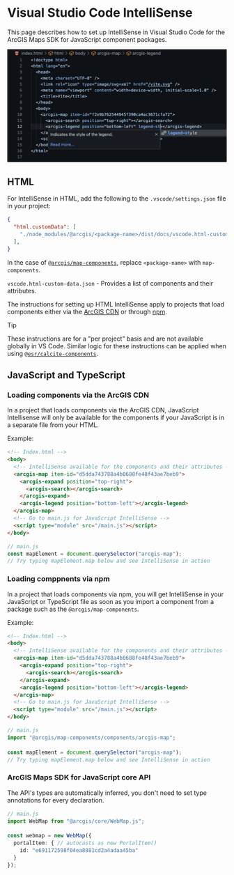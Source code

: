 # Visual Studio Code IntelliSense

This page describes how to set up IntelliSense in Visual Studio Code for the ArcGIS Maps SDK for JavaScript component packages.

![alt text](/images/intellisense.png)

## HTML

For IntelliSense in HTML, add the following to the `.vscode/settings.json` file in your project:

```json
{
  "html.customData": [
    "./node_modules/@arcgis/<package-name>/dist/docs/vscode.html-custom-data.json"
  ],
}
```

In the case of [`@arcgis/map-components`](https://developers.arcgis.com/javascript/latest/references/map-components/), replace `<package-name>` with `map-components`.

`vscode.html-custom-data.json` - Provides a list of components and their attributes.

The instructions for setting up HTML IntelliSense apply to projects that load components either via the [ArcGIS CDN](https://next.sites.afd.arcgis.com/javascript/latest/get-started-cdn/) or through [npm](https://next.sites.afd.arcgis.com/javascript/latest/get-started-npm/).

> [!TIP]
> These instructions are for a "per project" basis and are not available globally in VS Code.
> Similar logic for these instructions can be applied when using [`@esr/calcite-components`](https://developers.arcgis.com/calcite-design-system/resources/frameworks/#visual-studio-intellisense).

## JavaScript and TypeScript

### Loading components via the ArcGIS CDN

In a project that loads components via the ArcGIS CDN, JavaScript Intellisense will only be available for the components if your JavaScript is in a separate file from your HTML.

Example:

```html
<!-- Index.html -->
<body>
  <!-- IntelliSense available for the components and their attributes -->
  <arcgis-map item-id="d5dda743788a4b0688fe48f43ae7beb9">
    <arcgis-expand position="top-right">
      <arcgis-search></arcgis-search>
    </arcgis-expand>
    <arcgis-legend position="bottom-left"></arcgis-legend>
  </arcgis-map>
  <!-- Go to main.js for JavaScript IntelliSense -->
  <script type="module" src="/main.js"></script>
</body>
```

```js
// main.js
const mapElement = document.querySelector("arcgis-map");
// Try typing mapElement.map below and see IntelliSense in action
```

### Loading comppnents via npm

In a project that loads components via npm, you will get IntelliSense in your JavaScript or TypeScript file as soon as you import a component from a package such as the `@arcgis/map-components`.

Example:

```html
<!-- Index.html -->
<body>
  <!-- IntelliSense available for the components and their attributes -->
  <arcgis-map item-id="d5dda743788a4b0688fe48f43ae7beb9">
    <arcgis-expand position="top-right">
      <arcgis-search></arcgis-search>
    </arcgis-expand>
    <arcgis-legend position="bottom-left"></arcgis-legend>
  </arcgis-map>
  <!-- Go to main.js for JavaScript IntelliSense -->
  <script type="module" src="/main.js"></script>
</body>
```

```js
// main.js
import "@arcgis/map-components/components/arcgis-map";

const mapElement = document.querySelector("arcgis-map");
// Try typing mapElement.map below and see IntelliSense in action
``` 

### ArcGIS Maps SDK for JavaScript core API

The API's types are automatically inferred, you don't need to set type annotations for every declaration. 

```ts
// main.js
import WebMap from "@arcgis/core/WebMap.js";

const webmap = new WebMap({
  portalItem: { // autocasts as new PortalItem()
    id: "e691172598f04ea8881cd2a4adaa45ba"
  }
});
```